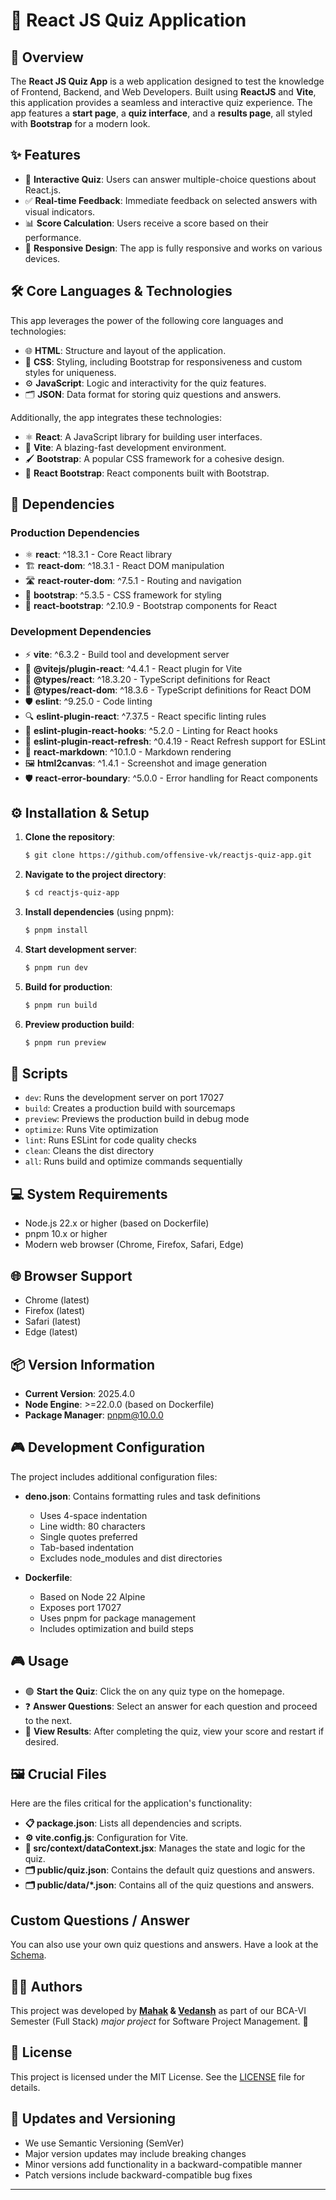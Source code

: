 # 🌟 React JS Quiz Application

## 🚀 Overview

The **React JS Quiz App** is a web application designed to test the knowledge of Frontend, Backend, and Web Developers. Built using **ReactJS** and **Vite**, this application provides a seamless and interactive quiz experience. The app features a **start page**, a **quiz interface**, and a **results page**, all styled with **Bootstrap** for a modern look.

## ✨ Features

- 📝 **Interactive Quiz**: Users can answer multiple-choice questions about React.js.
- ✅ **Real-time Feedback**: Immediate feedback on selected answers with visual indicators.
- 📊 **Score Calculation**: Users receive a score based on their performance.
- 📱 **Responsive Design**: The app is fully responsive and works on various devices.

## 🛠 Core Languages & Technologies

This app leverages the power of the following core languages and technologies:

- 🌐 **HTML**: Structure and layout of the application.
- 🎨 **CSS**: Styling, including Bootstrap for responsiveness and custom styles for uniqueness.
- ⚙️ **JavaScript**: Logic and interactivity for the quiz features.
- 🗂 **JSON**: Data format for storing quiz questions and answers.

Additionally, the app integrates these technologies:

- ⚛️ **React**: A JavaScript library for building user interfaces.
- 🌟 **Vite**: A blazing-fast development environment.
- 🖌 **Bootstrap**: A popular CSS framework for a cohesive design.
- 🔗 **React Bootstrap**: React components built with Bootstrap.

## 🔑 Dependencies

### Production Dependencies

- ⚛️ **react**: ^18.3.1 - Core React library
- 🏗 **react-dom**: ^18.3.1 - React DOM manipulation
- 🛣 **react-router-dom**: ^7.5.1 - Routing and navigation
- 🎨 **bootstrap**: ^5.3.5 - CSS framework for styling
- 🔗 **react-bootstrap**: ^2.10.9 - Bootstrap components for React

### Development Dependencies

- ⚡ **vite**: ^6.3.2 - Build tool and development server
- 🔌 **@vitejs/plugin-react**: ^4.4.1 - React plugin for Vite
- 📘 **@types/react**: ^18.3.20 - TypeScript definitions for React
- 📗 **@types/react-dom**: ^18.3.6 - TypeScript definitions for React DOM
- 🛡 **eslint**: ^9.25.0 - Code linting
- 🔍 **eslint-plugin-react**: ^7.37.5 - React specific linting rules
- 🔎 **eslint-plugin-react-hooks**: ^5.2.0 - Linting for React hooks
- 🎯 **eslint-plugin-react-refresh**: ^0.4.19 - React Refresh support for ESLint
- 📝 **react-markdown**: ^10.1.0 - Markdown rendering
- 🖼 **html2canvas**: ^1.4.1 - Screenshot and image generation
- 🛡 **react-error-boundary**: ^5.0.0 - Error handling for React components

## ⚙️ Installation & Setup

1. **Clone the repository**:

   ```bash
   $ git clone https://github.com/offensive-vk/reactjs-quiz-app.git
   ```

2. **Navigate to the project directory**:

   ```bash
   $ cd reactjs-quiz-app
   ```

3. **Install dependencies** (using pnpm):

   ```bash
   $ pnpm install
   ```

4. **Start development server**:

   ```bash
   $ pnpm run dev
   ```

5. **Build for production**:

   ```bash
   $ pnpm run build
   ```

6. **Preview production build**:

   ```bash
   $ pnpm run preview
   ```

## 🔧 Scripts

- `dev`: Runs the development server on port 17027
- `build`: Creates a production build with sourcemaps
- `preview`: Previews the production build in debug mode
- `optimize`: Runs Vite optimization
- `lint`: Runs ESLint for code quality checks
- `clean`: Cleans the dist directory
- `all`: Runs build and optimize commands sequentially

## 💻 System Requirements

- Node.js 22.x or higher (based on Dockerfile)
- pnpm 10.x or higher
- Modern web browser (Chrome, Firefox, Safari, Edge)

## 🌐 Browser Support

- Chrome (latest)
- Firefox (latest)
- Safari (latest)
- Edge (latest)

## 📦 Version Information

- **Current Version**: 2025.4.0
- **Node Engine**: >=22.0.0 (based on Dockerfile)
- **Package Manager**: pnpm@10.0.0

## 🎮 Development Configuration

The project includes additional configuration files:

- **deno.json**: Contains formatting rules and task definitions
  - Uses 4-space indentation
  - Line width: 80 characters
  - Single quotes preferred
  - Tab-based indentation
  - Excludes node_modules and dist directories

- **Dockerfile**:
  - Based on Node 22 Alpine
  - Exposes port 17027
  - Uses pnpm for package management
  - Includes optimization and build steps

## 🎮 Usage

- 🟢 **Start the Quiz**: Click the on any quiz type on the homepage.
- ❓ **Answer Questions**: Select an answer for each question and proceed to the next.
- 📜 **View Results**: After completing the quiz, view your score and restart if desired.

## 🖼 Crucial Files

Here are the files critical for the application's functionality:

- **📋 package.json**: Lists all dependencies and scripts.
- **⚙️ vite.config.js**: Configuration for Vite.
- **📂 src/context/dataContext.jsx**: Manages the state and logic for the quiz.
- **🗂 public/quiz.json**: Contains the default quiz questions and answers.
- **🗂 public/data/*.json**: Contains all of the quiz questions and answers.

## Custom Questions / Answer

You can also use your own quiz questions and answers. Have a look at the [Schema](./Schema.md).

## 🧑‍💻 Authors

This project was developed by **[Mahak](https://github.com/the-mehak) & [Vedansh](https://github.com/offensive-vk)** as part of our BCA-VI Semester (Full Stack) *major project* for Software Project Management. 🌟

## 🪪 License

This project is licensed under the MIT License. See the [LICENSE](./license) file for details.

## 🔄 Updates and Versioning

- We use Semantic Versioning (SemVer)
- Major version updates may include breaking changes
- Minor versions add functionality in a backward-compatible manner
- Patch versions include backward-compatible bug fixes

---
